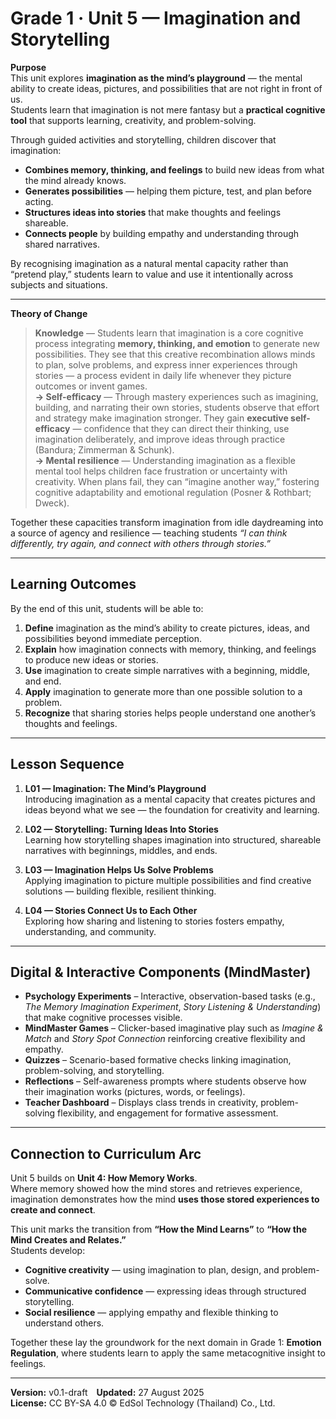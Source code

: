 # Grade 1 · Unit 5 — Imagination and Storytelling

**Purpose**  
This unit explores **imagination as the mind’s playground** — the mental ability to create ideas, pictures, and possibilities that are not right in front of us.  
Students learn that imagination is not mere fantasy but a **practical cognitive tool** that supports learning, creativity, and problem-solving.  

Through guided activities and storytelling, children discover that imagination:
- **Combines memory, thinking, and feelings** to build new ideas from what the mind already knows.  
- **Generates possibilities** — helping them picture, test, and plan before acting.  
- **Structures ideas into stories** that make thoughts and feelings shareable.  
- **Connects people** by building empathy and understanding through shared narratives.  

By recognising imagination as a natural mental capacity rather than “pretend play,” students learn to value and use it intentionally across subjects and situations.

---

**Theory of Change**  
> **Knowledge** — Students learn that imagination is a core cognitive process integrating **memory, thinking, and emotion** to generate new possibilities. They see that this creative recombination allows minds to plan, solve problems, and express inner experiences through stories — a process evident in daily life whenever they picture outcomes or invent games.  
> **→ Self-efficacy** — Through mastery experiences such as imagining, building, and narrating their own stories, students observe that effort and strategy make imagination stronger. They gain **executive self-efficacy** — confidence that they can direct their thinking, use imagination deliberately, and improve ideas through practice (Bandura; Zimmerman & Schunk).  
> **→ Mental resilience** — Understanding imagination as a flexible mental tool helps children face frustration or uncertainty with creativity. When plans fail, they can “imagine another way,” fostering cognitive adaptability and emotional regulation (Posner & Rothbart; Dweck).  

Together these capacities transform imagination from idle daydreaming into a source of agency and resilience — teaching students *“I can think differently, try again, and connect with others through stories.”*

---

## Learning Outcomes
By the end of this unit, students will be able to:

1. **Define** imagination as the mind’s ability to create pictures, ideas, and possibilities beyond immediate perception.  
2. **Explain** how imagination connects with memory, thinking, and feelings to produce new ideas or stories.  
3. **Use** imagination to create simple narratives with a beginning, middle, and end.  
4. **Apply** imagination to generate more than one possible solution to a problem.  
5. **Recognize** that sharing stories helps people understand one another’s thoughts and feelings.  

---

## Lesson Sequence
1. **L01 — Imagination: The Mind’s Playground**  
   Introducing imagination as a mental capacity that creates pictures and ideas beyond what we see — the foundation for creativity and learning.  

2. **L02 — Storytelling: Turning Ideas Into Stories**  
   Learning how storytelling shapes imagination into structured, shareable narratives with beginnings, middles, and ends.  

3. **L03 — Imagination Helps Us Solve Problems**  
   Applying imagination to picture multiple possibilities and find creative solutions — building flexible, resilient thinking.  

4. **L04 — Stories Connect Us to Each Other**  
   Exploring how sharing and listening to stories fosters empathy, understanding, and community.  

---

## Digital & Interactive Components (MindMaster)
- **Psychology Experiments** – Interactive, observation-based tasks (e.g., *The Memory Imagination Experiment*, *Story Listening & Understanding*) that make cognitive processes visible.  
- **MindMaster Games** – Clicker-based imaginative play such as *Imagine & Match* and *Story Spot Connection* reinforcing creative flexibility and empathy.  
- **Quizzes** – Scenario-based formative checks linking imagination, problem-solving, and storytelling.  
- **Reflections** – Self-awareness prompts where students observe how their imagination works (pictures, words, or feelings).  
- **Teacher Dashboard** – Displays class trends in creativity, problem-solving flexibility, and engagement for formative assessment.

---

## Connection to Curriculum Arc
Unit 5 builds on **Unit 4: How Memory Works**.  
Where memory showed how the mind stores and retrieves experience, imagination demonstrates how the mind **uses those stored experiences to create and connect**.  

This unit marks the transition from **“How the Mind Learns”** to **“How the Mind Creates and Relates.”**  
Students develop:
- **Cognitive creativity** — using imagination to plan, design, and problem-solve.  
- **Communicative confidence** — expressing ideas through structured storytelling.  
- **Social resilience** — applying empathy and flexible thinking to understand others.  

Together these lay the groundwork for the next domain in Grade 1: **Emotion Regulation**, where students learn to apply the same metacognitive insight to feelings.

---

**Version:** v0.1-draft **Updated:** 27 August 2025  
**License:** CC BY-SA 4.0 © EdSol Technology (Thailand) Co., Ltd.
